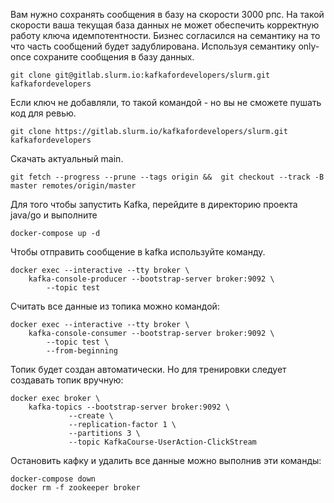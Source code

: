 Вам нужно сохранять сообщения в базу на скорости 3000 рпс. На такой скорости ваша текущая база данных не может обеспечить корректную работу ключа идемпотентности.
Бизнес согласился на семантику на то что часть сообщений будет задублирована. Используя семантику only-once сохраните сообщения в базу данных.

```
git clone git@gitlab.slurm.io:kafkafordevelopers/slurm.git kafkafordevelopers
```

Если ключ не добавляли, то такой командой - но вы не сможете пушать код для ревью.
```
git clone https://gitlab.slurm.io/kafkafordevelopers/slurm.git kafkafordevelopers
```

Скачать актуальный main.
```
git fetch --progress --prune --tags origin &&  git checkout --track -B master remotes/origin/master
```

Для того чтобы запустить Kafka, перейдите в директорию проекта java/go и выполните

```
docker-compose up -d
```


Чтобы отправить сообщение в kafka используйте команду.
```
docker exec --interactive --tty broker \
    kafka-console-producer --bootstrap-server broker:9092 \
        --topic test
```

Считать все данные из топика можно командой:
```
docker exec --interactive --tty broker \
    kafka-console-consumer --bootstrap-server broker:9092 \
        --topic test \
        --from-beginning
```

Топик будет создан автоматически.
Но для тренировки следует создавать топик вручную:
```
docker exec broker \
    kafka-topics --bootstrap-server broker:9092 \
             --create \
             --replication-factor 1 \
             --partitions 3 \
             --topic KafkaCourse-UserAction-ClickStream
```

Остановить кафку и удалить все данные можно выполнив эти команды:
```
docker-compose down
docker rm -f zookeeper broker
```
